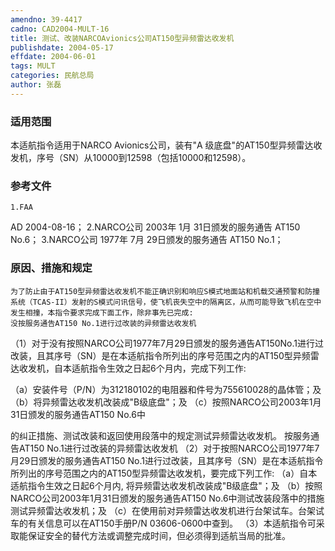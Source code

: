 ```yaml
---
amendno: 39-4417
cadno: CAD2004-MULT-16
title: 测试、改装NARCOAvionics公司AT150型异频雷达收发机
publishdate: 2004-05-17
effdate: 2004-06-01
tags: MULT
categories: 民航总局
author: 张磊
---
```


### 适用范围 
本适航指令适用于NARCO Avionics公司，装有"A 级底盘"的AT150型异频雷达收发机，序号（SN）从10000到12598（包括10000和12598）。

<!--more-->
### 参考文件
    1.FAA 
AD 2004-08-16；
 2.NARCO公司 2003年 1月 31日颁发的服务通告 AT150 No.6；
 3.NARCO公司 1977年 7月 29日颁发的服务通告 AT150 No.1；

### 原因、措施和规定 
    为了防止由于AT150型异频雷达收发机不能正确识别和响应S模式地面站和机载交通预警和防撞系统（TCAS-II）发射的S模式问讯信号，使飞机丧失空中的隔离区，从而可能导致飞机在空中发生相撞，本指令要求完成下面工作，除非事先已完成: 
    没按服务通告AT150 No.1进行过改装的异频雷达收发机 
   （1）对于没有按照NARCO公司1977年7月29日颁发的服务通告AT150No.1进行过改装，且其序号（SN）是在本适航指令所列出的序号范围之内的AT150型异频雷达收发机，自本适航指令生效之日起6个月内，完成下列工作: 
       
（a）安装件号（P/N）为312180102的电阻器和件号为755610028的晶体管；及 
（b）将异频雷达收发机改装成"B级底盘"；及 
    （c）按照NARCO公司2003年1月31日颁发的服务通告AT150 No.6中

的纠正措施、测试改装和返回使用段落中的规定测试异频雷达收发机。    按服务通告AT150 No.1进行过改装的异频雷达收发机 
（2）对于按照NARCO公司1977年7月29日颁发的服务通告AT150 No.1进行过改装，且其序号（SN）是在本适航指令所列出的序号范围之内的AT150型异频雷达收发机，要完成下列工作: 
（a）自本适航指令生效之日起6个月内, 将异频雷达收发机改装成"B级底盘"；及 
    （b）按照NARCO公司2003年1月31日颁发的服务通告AT150 No.6中测试改装段落中的措施测试异频雷达收发机；及 
    （c）在使用前对异频雷达收发机进行台架试车。台架试车的有关信息可以在AT150手册P/N 03606-0600中查到。 
   （3）本适航指令可采取能保证安全的替代方法或调整完成时间，但必须得到适航当局的批准。

